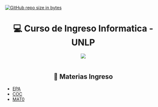 [![GitHub repo size in bytes](https://img.shields.io/github/repo-size/vicen621/Curso-Ingreso-UNLP-Informatica)](https://github.com/vicen621/Curso-Ingreso-UNLP-Informatica)
<h1 align="center"> 💻 Curso de Ingreso Informatica - UNLP </h1>
<div align="center">
<img src="https://media.giphy.com/media/1C8bHHJturSx2/giphy.gif"/>
 </div>
<br>

<h2 align="center"> 📝 Materias Ingreso </h2>

*  [EPA](https://github.com/vicen621/Curso-Ingreso-UNLP-Informatica/tree/main/Ingreso/EPA)
*  [COC](https://github.com/vicen621/Curso-Ingreso-UNLP-Informatica/tree/main/Ingreso/COC)
*  [MAT0](https://github.com/vicen621/Curso-Ingreso-UNLP-Informatica/tree/main/Ingreso/Mat0)

